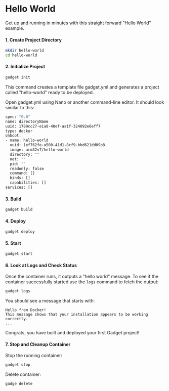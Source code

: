  
# Hello World 

Get up and running in minutes with this straight forward "Hello World" example. 

#### 1. Create Project Directory

```bash
mkdir hello-world
cd hello-world
```
	
#### 2. Initialize Project

```bash
gadget init
```

This command creates a template file gadget.yml and generates a project called "hello-world" ready to be deployed. 

Open gadget.yml using Nano or another command-line editor. It should look similar to this:

```bash
spec: "0.0"
name: directoryName
uuid: 1789cc27-e1a8-40ef-aa1f-324092e6eff7
type: docker
onboot:
- name: hello-world
  uuid: 1ef762fe-a500-41d1-8cf9-bbd621dd09b8
  image: arm32v7/hello-world
  directory: ""
  net: ""
  pid: ""
  readonly: false
  command: []
  binds: []
  capabilities: []
services: []
```
	
#### 3. Build 
	
```bash
gadget build
```
	
#### 4. Deploy 
	
```bash
gadget deploy
```
	
#### 5. Start 
	
```bash
gadget start
```

#### 6. Look at Logs and Check Status

Once the container runs, it outputs a "hello world" message. To see if the container successfully started use the `logs` command to fetch the output:

```bash
gadget logs
```

You should see a message that starts with:

```
Hello from Docker!
This message shows that your installation appears to be working correctly.
...
```
Congrats, you have built and deployed your first Gadget project!

#### 7. Stop and Cleanup Container

Stop the running container:

```bash
gadget stop
```

Delete container:

```bash
gadge delete
```


